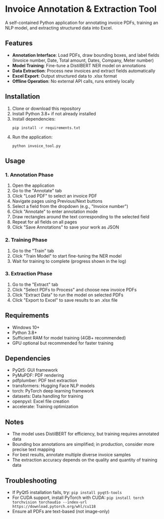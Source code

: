 # Invoice Annotation & Extraction Tool

A self-contained Python application for annotating invoice PDFs, training an NLP model, and extracting structured data into Excel.

## Features

- **Annotation Interface**: Load PDFs, draw bounding boxes, and label fields (Invoice number, Date, Total amount, Dates, Company, Meter number)
- **Model Training**: Fine-tune a DistilBERT NER model on annotations
- **Data Extraction**: Process new invoices and extract fields automatically
- **Excel Export**: Output structured data to .xlsx format
- **Offline Operation**: No external API calls, runs entirely locally

## Installation

1. Clone or download this repository
2. Install Python 3.8+ if not already installed
3. Install dependencies:
   ```
   pip install -r requirements.txt
   ```
4. Run the application:
   ```
   python invoice_tool.py
   ```

## Usage

### 1. Annotation Phase

1. Open the application
2. Go to the "Annotate" tab
3. Click "Load PDF" to select an invoice PDF
4. Navigate pages using Previous/Next buttons
5. Select a field from the dropdown (e.g., "Invoice number")
6. Click "Annotate" to enter annotation mode
7. Draw rectangles around the text corresponding to the selected field
8. Repeat for all fields on all pages
9. Click "Save Annotations" to save your work as JSON

### 2. Training Phase

1. Go to the "Train" tab
2. Click "Train Model" to start fine-tuning the NER model
3. Wait for training to complete (progress shown in the log)

### 3. Extraction Phase

1. Go to the "Extract" tab
2. Click "Select PDFs to Process" and choose new invoice PDFs
3. Click "Extract Data" to run the model on selected PDFs
4. Click "Export to Excel" to save results to an .xlsx file

## Requirements

- Windows 10+
- Python 3.8+
- Sufficient RAM for model training (4GB+ recommended)
- GPU optional but recommended for faster training

## Dependencies

- PyQt5: GUI framework
- PyMuPDF: PDF rendering
- pdfplumber: PDF text extraction
- transformers: Hugging Face NLP models
- torch: PyTorch deep learning framework
- datasets: Data handling for training
- openpyxl: Excel file creation
- accelerate: Training optimization

## Notes

- The model uses DistilBERT for efficiency, but training requires annotated data
- Bounding box annotations are simplified; in production, consider more precise text mapping
- For best results, annotate multiple diverse invoice samples
- The extraction accuracy depends on the quality and quantity of training data

## Troubleshooting

- If PyQt5 installation fails, try: `pip install pyqt5-tools`
- For CUDA support, install PyTorch with CUDA: `pip install torch torchvision torchaudio --index-url https://download.pytorch.org/whl/cu118`
- Ensure all PDFs are text-based (not image-only)